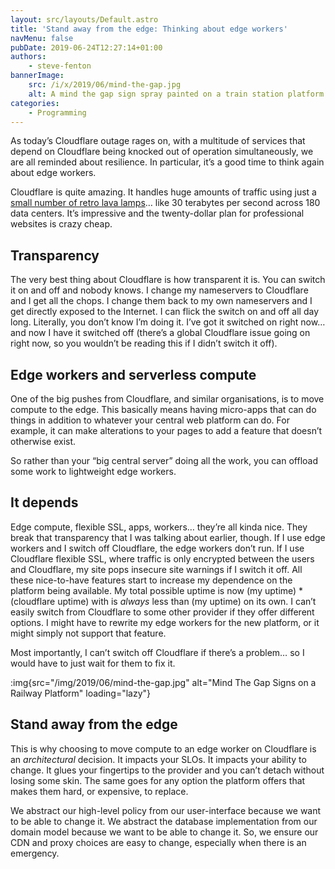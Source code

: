 ```yaml
---
layout: src/layouts/Default.astro
title: 'Stand away from the edge: Thinking about edge workers'
navMenu: false
pubDate: 2019-06-24T12:27:14+01:00
authors:
    - steve-fenton
bannerImage:
    src: /i/x/2019/06/mind-the-gap.jpg
    alt: A mind the gap sign spray painted on a train station platform edge
categories:
    - Programming
---
```


As today’s Cloudflare outage rages on, with a multitude of services that depend on Cloudflare being knocked out of operation simultaneously, we are all reminded about resilience. In particular, it’s a good time to think again about edge workers.

Cloudflare is quite amazing. It handles huge amounts of traffic using just a [small number of retro lava lamps](https://www.cloudflare.com/learning/ssl/lava-lamp-encryption/)… like 30 terabytes per second across 180 data centers. It’s impressive and the twenty-dollar plan for professional websites is crazy cheap.

## Transparency

The very best thing about Cloudflare is how transparent it is. You can switch it on and off and nobody knows. I change my nameservers to Cloudflare and I get all the chops. I change them back to my own nameservers and I get directly exposed to the Internet. I can flick the switch on and off all day long. Literally, you don’t know I’m doing it. I’ve got it switched on right now… and now I have it switched off (there’s a global Cloudflare issue going on right now, so you wouldn’t be reading this if I didn’t switch it off).

## Edge workers and serverless compute

One of the big pushes from Cloudflare, and similar organisations, is to move compute to the edge. This basically means having micro-apps that can do things in addition to whatever your central web platform can do. For example, it can make alterations to your pages to add a feature that doesn’t otherwise exist.

So rather than your “big central server” doing all the work, you can offload some work to lightweight edge workers.

## It depends

Edge compute, flexible SSL, apps, workers… they’re all kinda nice. They break that transparency that I was talking about earlier, though. If I use edge workers and I switch off Cloudflare, the edge workers don’t run. If I use Cloudflare flexible SSL, where traffic is only encrypted between the users and Cloudflare, my site pops insecure site warnings if I switch it off. All these nice-to-have features start to increase my dependence on the platform being available. My total possible uptime is now (my uptime) \* (cloudflare uptime) with is *always* less than (my uptime) on its own. I can’t easily switch from Cloudflare to some other provider if they offer different options. I might have to rewrite my edge workers for the new platform, or it might simply not support that feature.

Most importantly, I can’t switch off Cloudflare if there’s a problem… so I would have to just wait for them to fix it.

:img{src="/img/2019/06/mind-the-gap.jpg" alt="Mind The Gap Signs on a Railway Platform" loading="lazy"}

## Stand away from the edge

This is why choosing to move compute to an edge worker on Cloudflare is an *architectural* decision. It impacts your SLOs. It impacts your ability to change. It glues your fingertips to the provider and you can’t detach without losing some skin. The same goes for any option the platform offers that makes them hard, or expensive, to replace.

We abstract our high-level policy from our user-interface because we want to be able to change it. We abstract the database implementation from our domain model because we want to be able to change it. So, we ensure our CDN and proxy choices are easy to change, especially when there is an emergency.